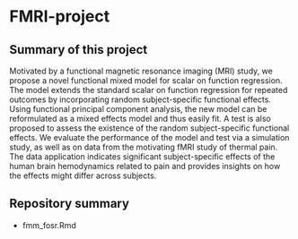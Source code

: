 # FMRI-project
## Summary of this project
Motivated by a functional magnetic resonance imaging (MRI) study, we propose a novel functional mixed model for scalar on function regression. The  model extends the standard scalar on function regression for repeated outcomes by incorporating random subject-specific functional effects. Using functional principal component analysis, the new model can be reformulated as a  mixed effects model and thus easily fit. A  test is also proposed to assess the existence of the random subject-specific functional effects. We evaluate the performance of the model and test via a simulation study, as well as on data from the motivating fMRI study of thermal pain. The data application indicates significant subject-specific effects of the human brain hemodynamics related to pain and provides insights on how the effects might differ across subjects.
## Repository summary
* fmm_fosr.Rmd 
